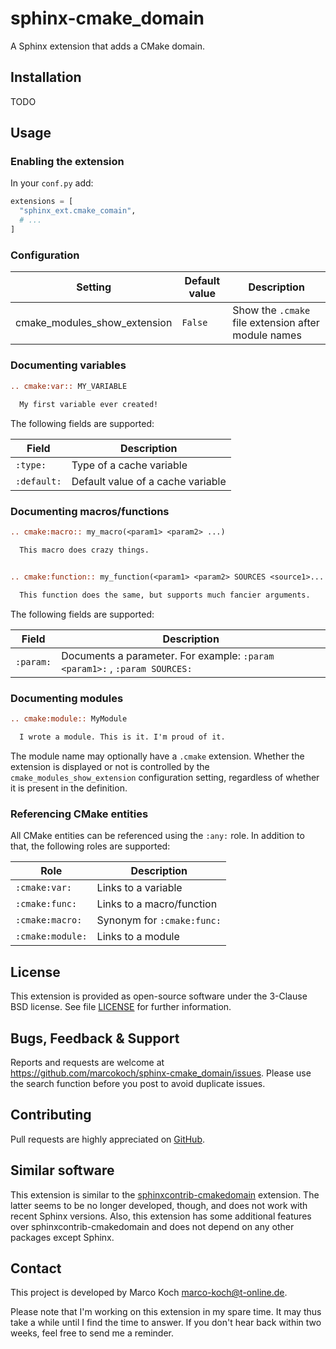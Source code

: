 # sphinx-cmake_domain

A Sphinx extension that adds a CMake domain.


## Installation

TODO


## Usage

### Enabling the extension

In your `conf.py` add:

```python
extensions = [
  "sphinx_ext.cmake_comain",
  # ...
]
```


### Configuration

| Setting                      |  Default value | Description                                         |
|------------------------------|----------------|-----------------------------------------------------|
| cmake_modules_show_extension | `False`        | Show the `.cmake` file extension after module names |


### Documenting variables

```rst
.. cmake:var:: MY_VARIABLE
  
  My first variable ever created!
```

The following fields are supported:

| Field       | Description                       |
|-------------|-----------------------------------|
| `:type:`    | Type of a cache variable          |
| `:default:` | Default value of a cache variable |


### Documenting macros/functions

```rst
.. cmake:macro:: my_macro(<param1> <param2> ...)

  This macro does crazy things.


.. cmake:function:: my_function(<param1> <param2> SOURCES <source1>... [OPTIONAL] [DISPLAY_NAME <name> [FINAL]])

  This function does the same, but supports much fancier arguments.
```

The following fields are supported:

| Field       | Description                                                                |
|-------------|----------------------------------------------------------------------------|
| `:param:`   | Documents a parameter. For example: `:param <param1>:` , `:param SOURCES:` |


### Documenting modules

```rst
.. cmake:module:: MyModule

  I wrote a module. This is it. I'm proud of it.
```

The module name may optionally have a `.cmake` extension. Whether the extension is displayed or not is controlled by the `cmake_modules_show_extension` configuration setting, regardless of whether it is present in the definition.


### Referencing CMake entities

All CMake entities can be referenced using the `:any:` role. In addition to that, the following roles are supported:

| Role             | Description                |
|------------------|----------------------------|
| `:cmake:var:`    | Links to a variable        |
| `:cmake:func:`   | Links to a macro/function  |
| `:cmake:macro:`  | Synonym for `:cmake:func:` |
| `:cmake:module:` | Links to a module          |


## License

This extension is provided as open-source software under the 3-Clause BSD license. See file [LICENSE](LICENSE) for further information.


## Bugs, Feedback & Support

Reports and requests are welcome at <https://github.com/marcokoch/sphinx-cmake_domain/issues>.
Please use the search function before you post to avoid duplicate issues.


## Contributing

Pull requests are highly appreciated on [GitHub](https://github.com/marcokoch/sphinx-cmake_domain).


## Similar software

This extension is similar to the [sphinxcontrib-cmakedomain](https://github.com/sphinx-contrib/cmakedomain) extension. The latter seems to be no longer developed, though, and does not work with recent Sphinx versions. Also, this extension has some additional features over sphinxcontrib-cmakedomain and does not depend on any other packages except Sphinx.


## Contact

This project is developed by Marco Koch <marco-koch@t-online.de>.

Please note that I'm working on this extension in my spare time. It may thus take a while until I find the time to answer. If you don't hear back within two weeks, feel free to send me a reminder.
